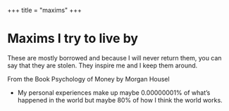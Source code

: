 +++
title = "maxims"
+++

# Maxims I try to live by

These are mostly borrowed and because I will never return them, you can say that they are stolen. They inspire me and I keep them around.

From the Book Psychology of Money by Morgan Housel

- My personal experiences make up maybe 0.00000001% of what’s happened in the world but maybe 80% of how I think the world works.